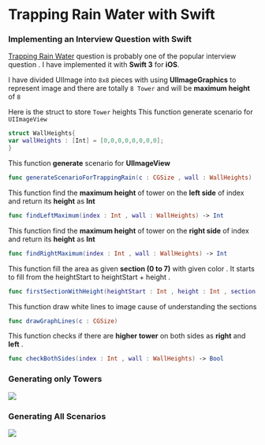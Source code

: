 # Trapping Rain Water with Swift
### Implementing an Interview Question with Swift 

[Trapping Rain Water](http://www.geeksforgeeks.org/trapping-rain-water/) question is probably one of the popular interview question . I have implemented it with **Swift 3** for **iOS**.

I have divided UIImage into `8x8` pieces with using  **UIImageGraphics** to represent image and there are totally `8 Tower` and will be **maximum height** of `8`



Here is the struct to store `Tower` heights
This function generate scenario for `UIImageView`
```swift
struct WallHeights{
var wallHeights : [Int] = [0,0,0,0,0,0,0,0];
}
```

This function **generate** scenario for **UIImageView**
```swift
func generateScenarioForTrappingRain(c : CGSize , wall : WallHeights) 
```

This function find the **maximum height** of tower on the **left side** of index and return its **height** as **Int**
```swift
func findLeftMaximum(index : Int , wall : WallHeights) -> Int 
```

This function find the **maximum height** of tower on the **right side** of index and return its **height** as **Int**

```swift
func findRightMaximum(index : Int , wall : WallHeights) -> Int 
```


This function fill the area as given **section (0 to 7)** with given color . It starts to 
fill from the heightStart to heightStart + height . 

```swift
func firstSectionWithHeight(heightStart : Int , height : Int , section : Int , color : UIColor , c : CGSize) -> UIImage?
```

This function draw white lines to image cause of understanding the sections
```swift
func drawGraphLines(c : CGSize)
```    

This function checks if there are **higher tower** on both sides as **right** and **left** .
```swift
func checkBothSides(index : Int , wall : WallHeights) -> Bool
```      

### Generating only Towers
![](https://github.com/eliakorkmaz/Trapping-Rain-Water-with-Swift/blob/master/final.gif)

### Generating All Scenarios
![](https://github.com/eliakorkmaz/Trapping-Rain-Water-with-Swift/blob/master/generateScene1.gif)



